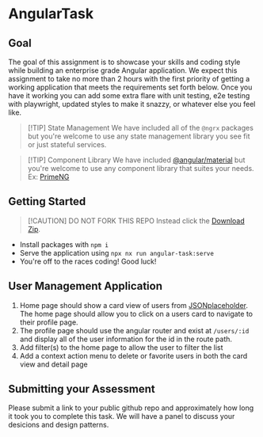 # AngularTask

## Goal

The goal of this assignment is to showcase your skills and coding style while building an enterprise grade Angular application. We expect this assignment to take no more than 2 hours with the first priority of getting a working application that meets the requirements set forth below. Once you have it working you can add some extra flare with unit testing, e2e testing with playwright, updated styles to make it snazzy, or whatever else you feel like. 

> [!TIP] State Management
> We have included all of the `@ngrx` packages but you're welcome to use any state management library you see fit or just stateful services.

> [!TIP] Component Library
> We have included [@angular/material](https://material.angular.io/components/categories) but you're welcome to use any component library that suites your needs. Ex: [PrimeNG](https://primeng.org/installation)

## Getting Started

> [!CAUTION] DO NOT FORK THIS REPO
> Instead click the [Download Zip](https://github.com/crexi-dev/angular-task/archive/refs/heads/main.zip).

* Install packages with `npm i`
* Serve the application using `npx nx run angular-task:serve`
* You're off to the races coding! Good luck!

## User Management Application

1. Home page should show a card view of users from [JSONplaceholder](https://jsonplaceholder.typicode.com/). The home page should allow you to click on a users card to navigate to their profile page.
2. The profile page should use the angular router and exist at `/users/:id` and display all of the user information for the id in the route path.
3. Add filter(s) to the home page to allow the user to filter the list
4. Add a context action menu to delete or favorite users in both the card view and detail page

## Submitting your Assessment

Please submit a link to your public github repo and approximately how long it took you to complete this task. We will have a panel to discuss your desicions and design patterns.